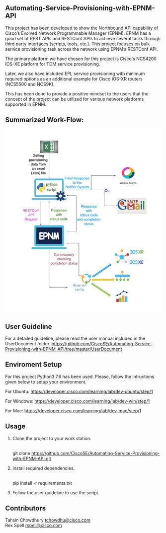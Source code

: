 ## Automating-Service-Provisioning-with-EPNM-API

This project has been developed to show the Northbound API capability of Cisco’s Evolved Network Programmable Manager (EPNM). EPNM has a good set of REST APIs and RESTConf APIs to achieve several tasks through third party interfaces (scripts, tools, etc.). This project focuses on bulk service provisioning task across the network using EPNM’s RESTConf API. 

The primary platform we have chosen for this project is Cisco's NCS4200 IOS-XE platform for TDM service provisioning. 

Later, we also have included EPL service provisioning with minimum required options as an additional example for Cisco IOS-XR routers (NCS5500 and NCS9K).

This has been done to provide a positive mindset to the users that the concept of the project can be utilized for various network platforms supported in EPNM.

## Summarized Work-Flow:

![image](UserDocument/Automate_with_EPNM_API_Workflow.jpg?raw=true "Automate_with_EPNM_API_WorkFlow")

## User Guideline
For a detailed guideline, please read the user manual included in the UserDocument folder.
https://github.com/CiscoSE/Automating-Service-Provisioning-with-EPNM-API/tree/master/UserDocument

## Enviroment Setup

For this project Python3.7.6 has been used. Please, follow the intructions given below to setup your environment.

For Ubuntu: https://developer.cisco.com/learning/lab/dev-ubuntu/step/1

For Windows: https://developer.cisco.com/learning/lab/dev-win/step/1

For Mac: https://developer.cisco.com/learning/lab/dev-mac/step/1

## Usage

1. Clone the project to your work station.

    <br> git clone https://github.com/CiscoSE/Automating-Service-Provisioning-with-EPNM-API.git </br>

2. Install required dependencies. 

    <br> pip install -r requirements.txt </br>

3. Follow the user guideline to use the script.

## Contributors
Tahsin Chowdhury <tchowdhu@cisco.com> </br>
Rex Spell <rspell@cisco.com>
